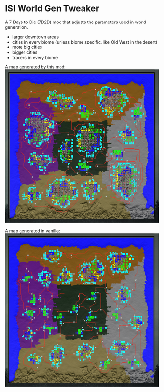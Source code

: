 # ISI World Gen Tweaker

A 7 Days to Die (7D2D) mod that adjusts the parameters used in world generation.

- larger downtown areas
- cities in every biome (unless biome specific, like Old West in the desert)
- more big cities
- bigger cities
- traders in every biome

A map generated by this mod:
![An example of a map generated by this mod](/modded_example.png)

A map generated in vanilla:
![An example of a map generated in vanilla](/vanilla_example.png)
